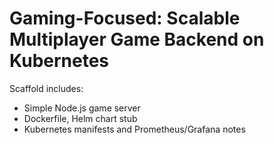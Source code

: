# Gaming-Focused: Scalable Multiplayer Game Backend on Kubernetes

Scaffold includes:
- Simple Node.js game server
- Dockerfile, Helm chart stub
- Kubernetes manifests and Prometheus/Grafana notes
